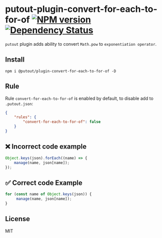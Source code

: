 # putout-plugin-convert-for-each-to-for-of [![NPM version][NPMIMGURL]][NPMURL] [![Dependency Status][DependencyStatusIMGURL]][DependencyStatusURL]

[NPMIMGURL]:                https://img.shields.io/npm/v/@putout/plugin-convert-for-each-to-for-of.svg?style=flat&longCache=true
[NPMURL]:                   https://npmjs.org/package/@putout/plugin-convert-for-each-to-for-of "npm"

[DependencyStatusURL]:      https://david-dm.org/coderaiser/putout?path=packages/plugin-convert-for-each-to-for-of
[DependencyStatusIMGURL]:   https://david-dm.org/coderaiser/putout.svg?path=packages/plugin-convert-for-each-to-for-of

`putout` plugin adds ability to convert `Math.pow` to `exponentiation operator`.
## Install

```
npm i @putout/plugin-convert-for-each-to-for-of -D
```

## Rule

Rule `convert-for-each-to-for-of` is enabled by default, to disable add to `.putout.json`:

```json
{
    "rules": {
        "convert-for-each-to-for-of": false
    }
}
```

## ❌ Incorrect code example

```js
Object.keys(json).forEach((name) => {
    manage(name, json[name]);
});
```

## ✅ Correct code Example

```js
for (const name of Object.keys(json)) {
     manage(name, json[name]);
}
```

## License

MIT

